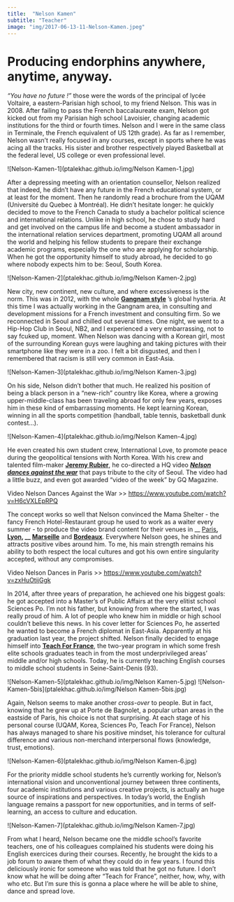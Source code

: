 ```yaml
---
title:  "Nelson Kamen"
subtitle: "Teacher"
image: "img/2017-06-13-11-Nelson-Kamen.jpeg"
---
```


# Producing endorphins anywhere, anytime, anyway.

 
_“You have no future !”_ those were the words of the principal of lycée Voltaire, a eastern-Parisian high school, to my friend Nelson. This was in 2008. After failing to pass the French baccalaureate exam, Nelson got kicked out from my Parisian high school Lavoisier, changing academic institutions for the third or fourth times. Nelson and I were in the same class in Terminale, the French equivalent of US 12th grade). As far as I remember, Nelson wasn’t really focused in any courses, except in sports where he was acing all the tracks. His sister and brother respectively played Basketball at the federal level, US college or even professional level. 
 
![Nelson-Kamen-1](ptalekhac.github.io/img/Nelson Kamen-1.jpg)
 
After a depressing meeting with an orientation counsellor, Nelson realized that indeed, he didn’t have any future in the French educational system, or at least for the moment. Then he randomly read a brochure from the UQAM (Université du Quebec à Montréal). He didn’t hesitate longer: he quickly decided to move to the French Canada to study a bachelor political science and international relations. Unlike in high school, he chose to study hard and get involved on the campus life and become a student ambassador in the international relation services department, promoting UQAM all around the world and helping his fellow students to prepare their exchange academic programs, especially the one who are applying for scholarship. When he got the opportunity himself to study abroad, he decided to go where nobody expects him to be: Seoul, South Korea. 
 
![Nelson-Kamen-2](ptalekhac.github.io/img/Nelson Kamen-2.jpg)
 
New city, new continent, new culture, and where excessiveness is the norm. This was in 2012, with the whole __[Gangnam style](https://www.youtube.com/watch?v=9bZkp7q19f0)__ ’s global hysteria.  At this time I was actually working in the Gangnam area, in consulting and development missions for a French investment and consulting firm. So we reconnected in Seoul and chilled out several times. One night, we went to a Hip-Hop Club in Seoul, NB2, and I experienced a very embarrassing, not to say fcuked up, moment. When Nelson was dancing with a Korean girl, most of the surrounding Korean guys were laughing and taking pictures with their smartphone like they were in a zoo. I felt a bit disgusted, and then I remembered that racism is still very common in East-Asia. 
 
![Nelson-Kamen-3](ptalekhac.github.io/img/Nelson Kamen-3.jpg)
 
On his side, Nelson didn’t bother that much. He realized his position of being a black person in a “new-rich” country like Korea, where a growing upper-middle-class has been traveling abroad for only few years, exposes him in these kind of embarrassing moments. He kept learning Korean, winning in all the sports competition (handball, table tennis, basketball dunk contest…). 
 
![Nelson-Kamen-4](ptalekhac.github.io/img/Nelson Kamen-4.jpg)
 
He even created his own student crew, International Love, to promote peace during the geopolitical tensions with North Korea. With his crew and talented film-maker __[Jeremy Rubier](https://vimeo.com/jeremyrubier)__, he co-directed a HQ video __*[Nelson dances against the war](https://www.youtube.com/watch?v=H6cVXLEpRPQ)*__ that pays tribute to the city of Seoul. The video had a little buzz, and even got awarded “video of the week” by GQ Magazine. 
 
Video Nelson Dances Against the War >> https://www.youtube.com/watch?v=H6cVXLEpRPQ
 
The concept works so well that Nelson convinced the Mama Shelter - the fancy French Hotel-Restaurant group he used to work as a waiter every summer - to produce the video brand content for their venues in __ [Paris](https://www.youtube.com/watch?v=zxHuOtijGgk)__, __[Lyon](https://www.youtube.com/watch?v=fp2QUte0hKk)__, __ [Marseille](https://www.youtube.com/watch?v=ezCwkIhDLtM)__ and __[Bordeaux](https://www.youtube.com/watch?v=-xcmf3Dc08k)__. Everywhere Nelson goes, he shines and attracts positive vibes around him. To me, his main strength remains his ability to both respect the local cultures and got his own entire singularity accepted, without any compromises. 
 
Video Nelson Dances in Paris >> https://www.youtube.com/watch?v=zxHuOtijGgk
 
In 2014, after three years of preparation, he achieved one his biggest goals: he got accepted into a Master’s of Public Affairs at the very elitist school Sciences Po. I’m not his father, but knowing from where the started, I was really proud of him. A lot of people who knew him in middle or high school couldn’t believe this news. In his cover letter for Sciences Po, he asserted he wanted to become a French diplomat in East-Asia. Apparently at his graduation last year, the project shifted. Nelson finally decided to engage himself into __[Teach For France](http://www.teachforfrance.org/)__, the two-year program in which some fresh elite schools graduates teach in from the most underprivileged areas’ middle and/or high schools. Today, he is currently teaching English courses to middle school students in Seine-Saint-Denis (93). 
 
![Nelson-Kamen-5](ptalekhac.github.io/img/Nelson Kamen-5.jpg)
![Nelson-Kamen-5bis](ptalekhac.github.io/img/Nelson Kamen-5bis.jpg)
 
Again, Nelson seems to make another _cross-over_ to people. But in fact, knowing that he grew up at Porte de Bagnolet, a popular urban areas in the eastside of Paris, his choice is not that surprising. At each stage of his personal course (UQAM, Korea, Sciences Po, Teach For France), Nelson has always managed to share his positive mindset, his tolerance for cultural difference and various non-merchand interpersonal flows (knowledge, trust, emotions). 
 
![Nelson-Kamen-6](ptalekhac.github.io/img/Nelson Kamen-6.jpg)
 
For the priority middle school students he’s currently working for, Nelson’s international vision and unconventional journey between three continents, four academic institutions and various creative projects, is actually an huge source of inspirations and perspectives. In today’s world, the English language remains a passport for new opportunities, and in terms of self-learning, an access to culture and education.
 
![Nelson-Kamen-7](ptalekhac.github.io/img/Nelson Kamen-7.jpg)
 
From what I heard, Nelson became one the middle school’s favorite teachers, one of his colleagues complained his students were doing his English exercices during their courses. Recently, he brought the kids to a job forum to aware them of what they could do in few years. I found this deliciously ironic for someone who was told that he got no future. I don’t know what he will be doing after “Teach for France”, neither, how, why, with who etc. But I’m sure this is gonna a place where he will be able to shine, dance and spread love. 
